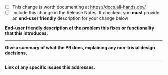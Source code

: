 - [ ] This change is worth documenting at https://docs.all-hands.dev/
- [ ] Include this change in the Release Notes. If checked, you **must** provide an **end-user friendly** description for your change below

**End-user friendly description of the problem this fixes or functionality that this introduces.**


---
**Give a summary of what the PR does, explaining any non-trivial design decisions.**


---
**Link of any specific issues this addresses.**
